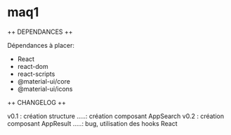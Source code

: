 # maq1


++ DEPENDANCES ++

Dépendances à placer: 
  - React
  - react-dom
  - react-scripts
  - @material-ui/core
  - @material-ui/icons

++ CHANGELOG ++

v0.1 : création structure
.....: création composant AppSearch
v0.2 : création composant AppResult
.....: bug, utilisation des hooks React
